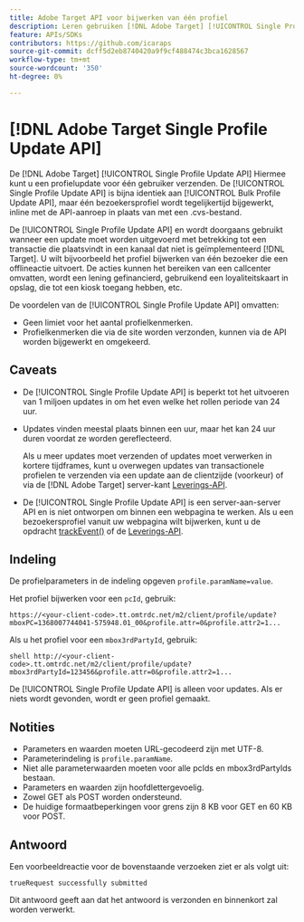 ```yaml
---
title: Adobe Target API voor bijwerken van één profiel
description: Leren gebruiken [!DNL Adobe Target] [!UICONTROL Single Profile Update API] om de profielgegevens van één bezoeker te verzenden naar [!DNL Target].
feature: APIs/SDKs
contributors: https://github.com/icaraps
source-git-commit: dcff5d2eb8740420a9f9cf488474c3bca1628567
workflow-type: tm+mt
source-wordcount: '350'
ht-degree: 0%

---
```


# [!DNL Adobe Target Single Profile Update API]

De [!DNL Adobe Target] [!UICONTROL Single Profile Update API] Hiermee kunt u een profielupdate voor één gebruiker verzenden. De [!UICONTROL Single Profile Update API] is bijna identiek aan [!UICONTROL Bulk Profile Update API], maar één bezoekersprofiel wordt tegelijkertijd bijgewerkt, inline met de API-aanroep in plaats van met een .cvs-bestand.

De [!UICONTROL Single Profile Update API] en wordt doorgaans gebruikt wanneer een update moet worden uitgevoerd met betrekking tot een transactie die plaatsvindt in een kanaal dat niet is geïmplementeerd [!DNL Target]. U wilt bijvoorbeeld het profiel bijwerken van één bezoeker die een offlineactie uitvoert. De acties kunnen het bereiken van een callcenter omvatten, wordt een lening gefinancierd, gebruikend een loyaliteitskaart in opslag, die tot een kiosk toegang hebben, etc.

De voordelen van de [!UICONTROL Single Profile Update API] omvatten:

* Geen limiet voor het aantal profielkenmerken.
* Profielkenmerken die via de site worden verzonden, kunnen via de API worden bijgewerkt en omgekeerd.

## Caveats

* De [!UICONTROL Single Profile Update API] is beperkt tot het uitvoeren van 1 miljoen updates in om het even welke het rollen periode van 24 uur.
* Updates vinden meestal plaats binnen een uur, maar het kan 24 uur duren voordat ze worden gereflecteerd.

  Als u meer updates moet verzenden of updates moet verwerken in kortere tijdframes, kunt u overwegen updates van transactionele profielen te verzenden via een update aan de clientzijde (voorkeur) of via de [!DNL Adobe Target] server-kant [Leverings-API](/help/dev/implement/delivery-api/overview.md).

* De [!UICONTROL Single Profile Update API] is een server-aan-server API en is niet ontworpen om binnen een webpagina te werken. Als u een bezoekersprofiel vanuit uw webpagina wilt bijwerken, kunt u de opdracht [trackEvent()](/help/dev/implement/client-side/atjs/atjs-functions/adobe-target-trackevent.md) of de [Leverings-API](/help/dev/implement/delivery-api/overview.md).

## Indeling

De profielparameters in de indeling opgeven `profile.paramName=value`.

Het profiel bijwerken voor een `pcId`, gebruik:

``````
https://<your-client-code>.tt.omtrdc.net/m2/client/profile/update?mboxPC=1368007744041-575948.01_00&profile.attr=0&profile.attr2=1...
``````

Als u het profiel voor een `mbox3rdPartyId`, gebruik:

``````
shell http://<your-client-code>.tt.omtrdc.net/m2/client/profile/update?mbox3rdPartyId=123456&profile.attr=0&profile.attr2=1...
``````

De [!UICONTROL Single Profile Update API] is alleen voor updates. Als er niets wordt gevonden, wordt er geen profiel gemaakt.

## Notities

* Parameters en waarden moeten URL-gecodeerd zijn met UTF-8.
* Parameterindeling is `profile.paramName`.
* Niet alle parameterwaarden moeten voor alle pcIds en mbox3rdPartyIds bestaan.
* Parameters en waarden zijn hoofdlettergevoelig.
* Zowel GET als POST worden ondersteund.
* De huidige formaatbeperkingen voor grens zijn 8 KB voor GET en 60 KB voor POST.

## Antwoord

Een voorbeeldreactie voor de bovenstaande verzoeken ziet er als volgt uit:

`trueRequest successfully submitted`

Dit antwoord geeft aan dat het antwoord is verzonden en binnenkort zal worden verwerkt.